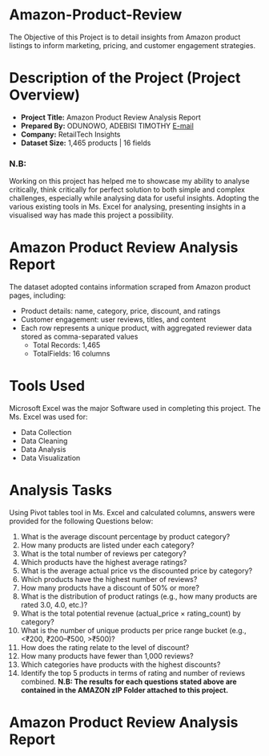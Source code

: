 # Amazon-Product-Review
The Objective of this Project is to detail insights from Amazon product listings to inform marketing, pricing, and customer engagement strategies.

# Description of the Project (Project Overview)
- **Project Title:** Amazon Product Review Analysis Report
- __Prepared By:__ ODUNOWO, ADEBISI TIMOTHY [E-mail](oducrown@gmail.com)
- **Company:** RetailTech Insights
- **Dataset Size:** 1,465 products | 16 fields
### N.B:
Working on this project has helped me to showcase my ability to analyse critically, think critically for perfect solution to both simple and complex challenges, especially while analysing data for useful insights. Adopting the various existing tools in Ms. Excel for analysing, presenting insights in a visualised way has made this project a possibility.

# Amazon Product Review Analysis Report
The dataset adopted contains information scraped from Amazon product pages, including: 
- Product details: name, category, price, discount, and ratings 
- Customer engagement: user reviews, titles, and content 
- Each row represents a unique product, with aggregated reviewer data stored as comma-separated values 
    - Total Records: 1,465 
    - TotalFields: 16 columns

# Tools Used
Microsoft Excel was the major Software used in completing this project. The Ms. Excel was used for:
- Data Collection
- Data Cleaning
- Data Analysis
- Data Visualization

# Analysis Tasks
Using Pivot tables tool in Ms. Excel and calculated columns, answers were provided for the following Questions below: 
1. What is the average discount percentage by product category? 
2. How many products are listed under each category? 
3. What is the total number of reviews per category?  
4. Which products have the highest average ratings? 
5. What is the average actual price vs the discounted price by category? 
6. Which products have the highest number of reviews? 
7. How many products have a discount of 50% or more? 
8. What is the distribution of product ratings (e.g., how many products are rated 3.0, 4.0, etc.)? 
9. What is the total potential revenue (actual_price × rating_count) by category? 
10. What is the number of unique products per price range bucket (e.g., <₹200, 
₹200–₹500, >₹500)?
11. How does the rating relate to the level of discount? 
12. How many products have fewer than 1,000 reviews? 
13. Which categories have products with the highest discounts? 
14. Identify the top 5 products in terms of rating and number of reviews combined.
**N.B: The results for each questions stated above are contained in the AMAZON zIP Folder attached to this project.**


# Amazon Product Review Analysis Report

